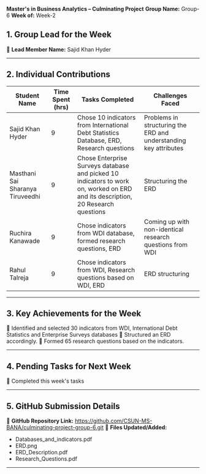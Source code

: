 **Master's in Business Analytics – Culminating Project**
**Group Name:** Group-6
**Week of:** Week-2

## 1. Group Lead for the Week
📌 **Lead Member Name:** Sajid Khan Hyder

---

## 2. Individual Contributions
| Student Name                        | Time Spent (hrs) | Tasks Completed                                                                 | Challenges Faced                                                   |
|-------------------------------------|------------------|--------------------------------------------------------------------------------|-------------------------------------------------------------------|
| Sajid Khan Hyder                   | 9                | Chose 10 indicators from International Debt Statistics Database, ERD, Research questions | Problems in structuring the ERD and understanding key attributes |
| Masthani Sai Sharanya Tiruveedhi    | 9                | Chose Enterprise Surveys database and picked 10 indicators to work on, worked on ERD and its description, 20 Research questions | Structuring the ERD                                               |
| Ruchira Kanawade                    | 9                | Chose indicators from WDI database, formed research questions, ERD            | Coming up with non-identical research questions from WDI         |
| Rahul Talreja                       | 9                | Chose indicators from WDI, Research questions based on WDI, ERD               | ERD structuring                                                  |

---

## 3. Key Achievements for the Week
📌 Identified and selected 30 indicators from WDI, International Debt Statistics and Enterprise Surveys databases
📌 Structured an ERD accordingly.
📌 Formed 65 research questions based on the indicators.
   
---

## 4. Pending Tasks for Next Week
📌 Completed this week's tasks
   
---

## 5. GitHub Submission Details
🔗 **GitHub Repository Link:** https://github.com/CSUN-MS-BANA/culminating-project-group-6.git
📁 **Files Updated/Added:**
- Databases_and_indicators.pdf
- ERD.png
- ERD_Description.pdf   
- Research_Questions.pdf
   
---

